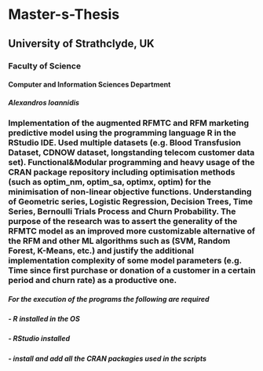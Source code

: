 # Master-s-Thesis
## University of Strathclyde, UK
### Faculty of Science
#### Computer and Information Sciences Department
##### Alexandros Ioannidis

### Implementation of the augmented RFMTC and RFM marketing predictive model using the programming language R in the RStudio IDE. Used multiple datasets (e.g. Blood Transfusion Dataset, CDNOW dataset, longstanding telecom customer data set). Functional&Modular programming and heavy usage of the CRAN package repository including optimisation methods (such as optim_nm, optim_sa, optimx, optim) for the minimisation of non-linear objective functions. Understanding of Geometric series, Logistic Regression, Decision Trees, Time Series, Bernoulli Trials Process and Churn Probability. The purpose of the research was to assert the generality of the RFMTC model as an improved more customizable alternative of the RFM and other ML algorithms such as (SVM, Random Forest, K-Means, etc.) and justify the additional implementation complexity of some model parameters (e.g. Time since first purchase or donation of a customer in a certain period and churn rate) as a productive one.

##### For the execution of the programs the following are required
#####  - R installed in the OS 
#####  - RStudio installed
#####  - install and add all the CRAN packagies used in the scripts 
